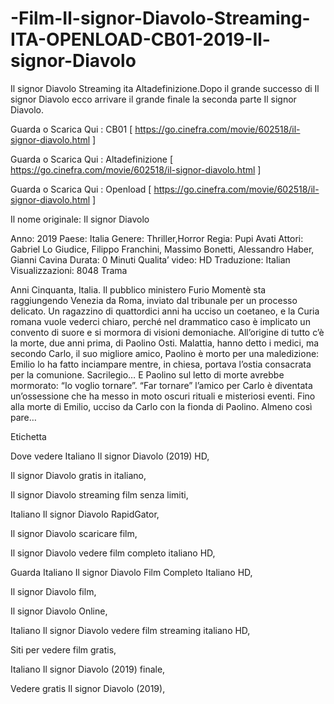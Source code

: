 # -Film-Il-signor-Diavolo-Streaming-ITA-OPENLOAD-CB01-2019-Il-signor-Diavolo
Il signor Diavolo Streaming ita Altadefinizione.Dopo il grande successo di Il signor Diavolo ecco arrivare il grande finale la seconda parte Il signor Diavolo.

Guarda o Scarica Qui : CB01 [ https://go.cinefra.com/movie/602518/il-signor-diavolo.html ]

Guarda o Scarica Qui : Altadefinizione [ https://go.cinefra.com/movie/602518/il-signor-diavolo.html ]

Guarda o Scarica Qui : Openload [ https://go.cinefra.com/movie/602518/il-signor-diavolo.html ]


Il nome originale: 	Il signor Diavolo

Anno: 	2019
Paese: 	Italia
Genere: 	Thriller,Horror
Regia: 	Pupi Avati
Attori: 	Gabriel Lo Giudice, Filippo Franchini, Massimo Bonetti, Alessandro Haber, Gianni Cavina
Durata: 	0 Minuti
Qualita’ video: 	HD
Traduzione: 	Italian
Visualizzazioni: 	8048
Trama

Anni Cinquanta, Italia. Il pubblico ministero Furio Momentè sta raggiungendo Venezia da Roma, inviato dal tribunale per un processo delicato. Un ragazzino di quattordici anni ha ucciso un coetaneo, e la Curia romana vuole vederci chiaro, perché nel drammatico caso è implicato un convento di suore e si mormora di visioni demoniache. All’origine di tutto c’è la morte, due anni prima, di Paolino Osti. Malattia, hanno detto i medici, ma secondo Carlo, il suo migliore amico, Paolino è morto per una maledizione: Emilio lo ha fatto inciampare mentre, in chiesa, portava l’ostia consacrata per la comunione. Sacrilegio… E Paolino sul letto di morte avrebbe mormorato: “Io voglio tornare”. “Far tornare” l’amico per Carlo è diventata un’ossessione che ha messo in moto oscuri rituali e misteriosi eventi. Fino alla morte di Emilio, ucciso da Carlo con la fionda di Paolino. Almeno così pare…

Etichetta

Dove vedere Italiano Il signor Diavolo (2019) HD,

Il signor Diavolo gratis in italiano,

Il signor Diavolo streaming film senza limiti,

Italiano Il signor Diavolo RapidGator,

Il signor Diavolo scaricare film,

Il signor Diavolo vedere film completo italiano HD,

Guarda Italiano Il signor Diavolo Film Completo Italiano HD,

Il signor Diavolo film,

Il signor Diavolo Online,

Italiano Il signor Diavolo vedere film streaming italiano HD,

Siti per vedere film gratis,

Italiano Il signor Diavolo (2019) finale,

Vedere gratis Il signor Diavolo (2019),
